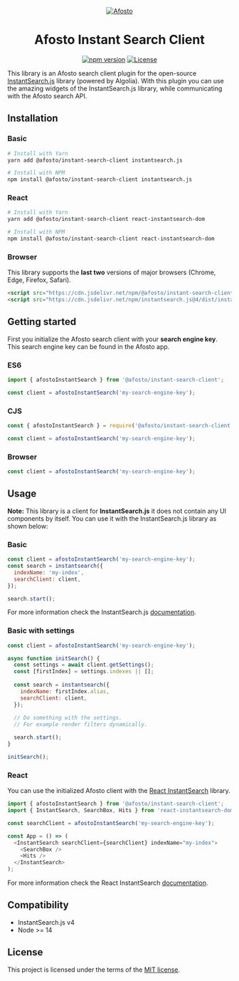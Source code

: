 <p align="center">
  <a href="https://afosto.com"><img src="https://content.afosto.io/5719193282412544/brand/AFO-Logo-compleet-kleur-RGBat4x.png?w=268" alt="Afosto" /></a>
</p>

<h1 align="center">Afosto Instant Search Client</h1>

<p align="center">
  <a href="https://www.npmjs.com/package/@afosto/instant-search-client"><img src="https://img.shields.io/npm/v/@afosto/instant-search-client.svg" alt="npm version"></a>
  <a href="https://github.com/afosto/instant-search-client/blob/main/LICENSE"><img src="https://img.shields.io/badge/license-MIT-informational" alt="License"></a>
</p>

<p>
This library is an Afosto search client plugin for the open-source <a href="https://github.com/algolia/instantsearch.js">InstantSearch.js</a> library (powered by Algolia). With this plugin you can use the amazing widgets of the InstantSearch.js library, while communicating with the Afosto search API.
</p>

## Installation

### Basic

```sh
# Install with Yarn
yarn add @afosto/instant-search-client instantsearch.js

# Install with NPM
npm install @afosto/instant-search-client instantsearch.js
```

### React

```sh
# Install with Yarn
yarn add @afosto/instant-search-client react-instantsearch-dom

# Install with NPM
npm install @afosto/instant-search-client react-instantsearch-dom
```


### Browser

This library supports the **last two** versions of major browsers (Chrome, Edge, Firefox, Safari).

```html
<script src="https://cdn.jsdelivr.net/npm/@afosto/instant-search-client@latest/dist/afosto-instant-search.min.js"></script>
<script src="https://cdn.jsdelivr.net/npm/instantsearch.js@4/dist/instantsearch.production.min.js"></script>
```

## Getting started

First you initialize the Afosto search client with your **search engine key**. This search engine key can be found in the Afosto app.

### ES6

```js
import { afostoInstantSearch } from '@afosto/instant-search-client';

const client = afostoInstantSearch('my-search-engine-key');
```

### CJS

```js
const { afostoInstantSearch } = require('@afosto/instant-search-client');

const client = afostoInstantSearch('my-search-engine-key');
```

### Browser

```js
const client = afostoInstantSearch('my-search-engine-key');
```

## Usage

**Note:** This library is a client for **InstantSearch.js** it does not contain any UI components by itself. You can use it with the InstantSearch.js library as shown below:

### Basic

```js
const client = afostoInstantSearch('my-search-engine-key');
const search = instantsearch({
  indexName: 'my-index',
  searchClient: client,
});

search.start();
```

For more information check the InstantSearch.js [documentation](https://www.algolia.com/doc/guides/building-search-ui/what-is-instantsearch/js/).

### Basic with settings

```js
const client = afostoInstantSearch('my-search-engine-key');

async function initSearch() {
  const settings = await client.getSettings();
  const [firstIndex] = settings.indexes || [];
  
  const search = instantsearch({
    indexName: firstIndex.alias,
    searchClient: client,
  });
  
  // Do something with the settings.
  // For example render filters dynamically.

  search.start(); 
}

initSearch();
```

### React

You can use the initialized Afosto client with the [React InstantSearch](https://github.com/algolia/react-instantsearch) library.

```js
import { afostoInstantSearch } from '@afosto/instant-search-client';
import { InstantSearch, SearchBox, Hits } from 'react-instantsearch-dom';

const searchClient = afostoInstantSearch('my-search-engine-key');

const App = () => (
  <InstantSearch searchClient={searchClient} indexName="my-index">
    <SearchBox />
    <Hits />
  </InstantSearch>
);
```

For more information check the React InstantSearch [documentation](https://www.algolia.com/doc/guides/building-search-ui/what-is-instantsearch/react/).

## Compatibility

- InstantSearch.js v4
- Node >= 14

## License

This project is licensed under the terms of the [MIT license](https://github.com/afosto/instant-search-client/blob/master/LICENSE).
